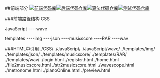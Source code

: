 ##前端部分
[![前端代码库](https://img.shields.io/badge/前端-王相杰-91d5ff)](https://github.com/Asa-kura/note)[![后端代码仓库](https://img.shields.io/badge/后端-董安宁-1890ff)](https://github.com/UncoDong/back-end)[![算法代码仓库](https://img.shields.io/badge/算法-张淇金-2f54eb)](https://github.com/UncoDong/Music-Attention-pytorch-onlycode)[![测试代码仓库](https://img.shields.io/badge/测试-董安宁-061178)](https://github.com/UncoDong/TAPD-test)

###前端路径结构
CSS

JavaScript
----wave

templates
----img
----json
----musicscore
----RAR
----wav

###HTML中引用
./CSS/
./JavaScript/
./JavaScript/wave/
./templates/img/
./templates/json/
./templates/musicscore/
./templates/RAR/
./templates/wav/
./login.html
./register.html
./home.html
./file2musicscore.html
./str2musicscore.html
./wavescope.html
./metronome.html
./pianoOnline.html
./preview.html